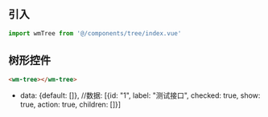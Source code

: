 ## 引入
```javascript
import wmTree from '@/components/tree/index.vue'
```

## 树形控件
```html
<wm-tree></wm-tree>
```
- data: {default: []}, //数据:  [{id: "1", label: "测试接口", checked: true, show: true, action: true, children: []}]

